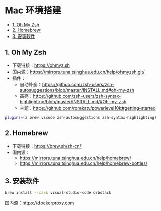 # Mac 环境搭建

- [1. Oh My Zsh](#1-oh-my-zsh)
- [2. Homebrew](#2-homebrew)
- [3. 安装软件](#3-安装软件)

## 1. Oh My Zsh

- 下载链接：<https://ohmyz.sh>
- 国内源：<https://mirrors.tuna.tsinghua.edu.cn/help/ohmyzsh.git/>
- 插件：
  - 自动补全：<https://github.com/zsh-users/zsh-autosuggestions/blob/master/INSTALL.md#oh-my-zsh>
  - 高亮：<https://github.com/zsh-users/zsh-syntax-highlighting/blob/master/INSTALL.md/#Oh-my-zsh>
  - 主题：<https://github.com/romkatv/powerlevel10k#getting-started>

```bash
plugins=(z brew vscode zsh-autosuggestions zsh-syntax-highlighting)
```

## 2. Homebrew

- 下载链接：<https://brew.sh/zh-cn/>
- 国内源：
  - <https://mirrors.tuna.tsinghua.edu.cn/help/homebrew/>
  - <https://mirrors.tuna.tsinghua.edu.cn/help/homebrew-bottles/>

## 3. 安装软件

```bash
brew install --cask visual-studio-code orbstack
```

国内源：<https://dockerproxy.com>
